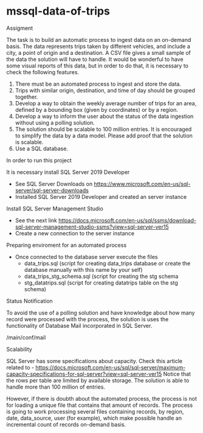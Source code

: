 # mssql-data-of-trips
Assigment

The task is to build an automatic process to ingest data on an on-demand basis. The data
represents trips taken by different vehicles, and include a city, a point of origin and a destination.
A CSV file gives a small sample of the data the solution will have to handle. It would
be wonderful to have some visual reports of this data, but in order to do that, it is necessary to check the following
features.

1. There must be an automated process to ingest and store the data.
2. Trips with similar origin, destination, and time of day should be grouped together.
3. Develop a way to obtain the weekly average number of trips for an area, defined by a
bounding box (given by coordinates) or by a region.
4. Develop a way to inform the user about the status of the data ingestion without using a
polling solution.
5. The solution should be scalable to 100 million entries. It is encouraged to simplify the
data by a data model. Please add proof that the solution is scalable.
6. Use a SQL database.

In order to run this project

It is necessary install SQL Server 2019 Developer
  - See SQL Server Downloads on https://www.microsoft.com/en-us/sql-server/sql-server-downloads
  - Installed SQL Server 2019 Developer and created an server instance

Install SQL Server Management Studio
  - See the next link https://docs.microsoft.com/en-us/sql/ssms/download-sql-server-management-studio-ssms?view=sql-server-ver15
  - Create a new connection to the server instance

Preparing enviroment for an automated process
  - Once connected to the database server execute the files
    - data_trips.sql (script for creating data_trips database or create the database manually with this name by your self)
    - data_trips_stg_schema.sql (script for creating the stg schema
    - stg_datatrips.sql (script for creating datatrips table on the stg schema)

Status Notification

To avoid the use of a polling solution and have knowledge about how many record were processed with the process, the solution is uses
the functionality of Database Mail incorporated in SQL Server.

  /main/conf/mail
  
Scalability

SQL Server has some specifications about capacity. Check this article related to
    - https://docs.microsoft.com/en-us/sql/sql-server/maximum-capacity-specifications-for-sql-server?view=sql-server-ver15
Notice that the rows per table are limited by available storage. The solution is able to handle more than 100 million of entries.

However, if there is doubth about the automated process, the process is not for loading a unique file that contains that amount of records.
The process is going to work processing several files containing records, by region, date, data_source, user (for example), which make
possible handle an incremental count of records on-demand basis.
